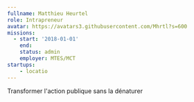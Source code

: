 ```yaml
---
fullname: Matthieu Heurtel
role: Intrapreneur
avatar: https://avatars3.githubusercontent.com/Mhrtl?s=600
missions:
  - start: '2018-01-01'
    end:
    status: admin
    employer: MTES/MCT
startups:
    - locatio
---
```


Transformer l'action publique sans la dénaturer
